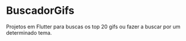 # BuscadorGifs
Projetos em Flutter para buscas os top 20 gifs ou fazer a buscar por um determinado tema.
